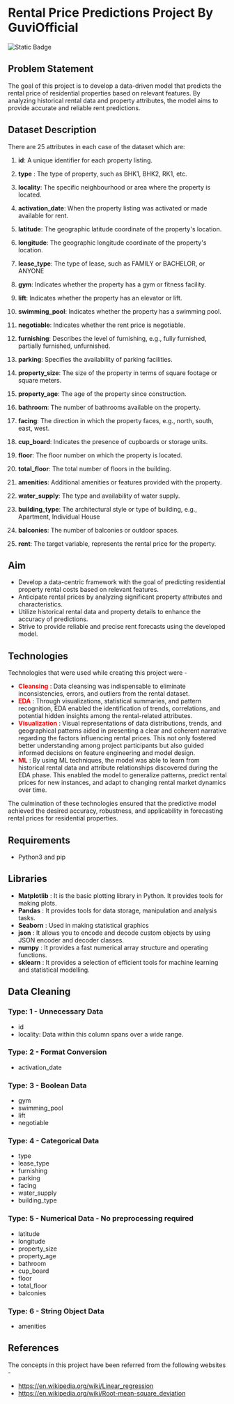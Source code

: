 # Rental Price Predictions Project By GuviOfficial

![Static Badge](https://img.shields.io/badge/Linear_Regression-Supervised_Machine_Learning-blue)

## <div id=0>Problem Statement</div>

The goal of this project is to develop a data-driven model that predicts the rental price of
residential properties based on relevant features. By analyzing historical rental data and
property attributes, the model aims to provide accurate and reliable rent predictions.

## Dataset Description

There are 25 attributes in each case of the dataset which are:

1. **id**: A unique identifier for each property listing.
2. **type** : The type of property, such as BHK1, BHK2, RK1, etc.
3. **locality**: The specific neighbourhood or area where the property is located.
4. **activation_date**: When the property listing was activated or made available for
   rent.
5. **latitude**: The geographic latitude coordinate of the property's location.
6. **longitude**: The geographic longitude coordinate of the property's location.
7. **lease_type**: The type of lease, such as FAMILY or BACHELOR, or ANYONE
8. **gym**: Indicates whether the property has a gym or fitness facility.
9. **lift**: Indicates whether the property has an elevator or lift.
10. **swimming_pool**: Indicates whether the property has a swimming pool.

11. **negotiable**: Indicates whether the rent price is negotiable.
12. **furnishing**: Describes the level of furnishing, e.g., fully furnished, partially furnished,
    unfurnished.
13. **parking**: Specifies the availability of parking facilities.
14. **property_size**: The size of the property in terms of square footage or square meters.
15. **property_age**: The age of the property since construction.
16. **bathroom**: The number of bathrooms available on the property.
17. **facing**: The direction in which the property faces, e.g., north, south, east, west.
18. **cup_board**: Indicates the presence of cupboards or storage units.
19. **floor**: The floor number on which the property is located.
20. **total_floor**: The total number of floors in the building.
21. **amenities**: Additional amenities or features provided with the property.
22. **water_supply**: The type and availability of water supply.
23. **building_type**: The architectural style or type of building, e.g., Apartment, Individual
    House
24. **balconies**: The number of balconies or outdoor spaces.
25. **rent**: The target variable, represents the rental price for the property.

## Aim

- Develop a data-centric framework with the goal of predicting residential property rental costs based on relevant features.
- Anticipate rental prices by analyzing significant property attributes and characteristics.
- Utilize historical rental data and property details to enhance the accuracy of predictions.
- Strive to provide reliable and precise rent forecasts using the developed model.

## Technologies

Technologies that were used while creating this project were -

- **<span style="color:red">Cleansing</span>** : Data cleansing was indispensable to eliminate inconsistencies, errors, and outliers from the rental dataset.
- **<span style="color:red">EDA</span>** : Through visualizations, statistical summaries, and pattern recognition, EDA enabled the identification of trends, correlations, and potential hidden insights among the rental-related attributes.
- **<span style="color:red">Visualization</span>** : Visual representations of data distributions, trends, and geographical patterns aided in presenting a clear and coherent narrative regarding the factors influencing rental prices. This not only fostered better understanding among project participants but also guided informed decisions on feature engineering and model design.
- **<span style="color:red">ML</span>** : By using ML techniques, the model was able to learn from historical rental data and attribute relationships discovered during the EDA phase. This enabled the model to generalize patterns, predict rental prices for new instances, and adapt to changing rental market dynamics over time.

The culmination of these technologies ensured that the predictive model achieved the desired accuracy, robustness, and applicability in forecasting rental prices for residential properties.

## Requirements

- Python3 and pip

## Libraries

- **Matplotlib** : It is the basic plotting library in Python. It provides tools for making plots.
- **Pandas** : It provides tools for data storage, manipulation and analysis tasks.
- **Seaborn** : Used in making statistical graphics
- **json** : It allows you to encode and decode custom objects by using JSON encoder and decoder classes.
- **numpy** : It provides a fast numerical array structure and operating functions.
- **sklearn** : It provides a selection of efficient tools for machine learning and statistical modelling.

## Data Cleaning

### Type: 1 - Unnecessary Data

- id
- locality: Data within this column spans over a wide range.

### Type: 2 - Format Conversion
- activation_date

### Type: 3 - Boolean Data

- gym
- swimming_pool
- lift
- negotiable

### Type: 4 - Categorical Data

- type
- lease_type
- furnishing
- parking
- facing
- water_supply
- building_type

### Type: 5 - Numerical Data - No preprocessing required

- latitude
- longitude
- property_size
- property_age
- bathroom
- cup_board
- floor
- total_floor
- balconies

### Type: 6 - String Object Data

- amenities

## References

The concepts in this project have been referred from the following websites -

- https://en.wikipedia.org/wiki/Linear_regression
- https://en.wikipedia.org/wiki/Root-mean-square_deviation
